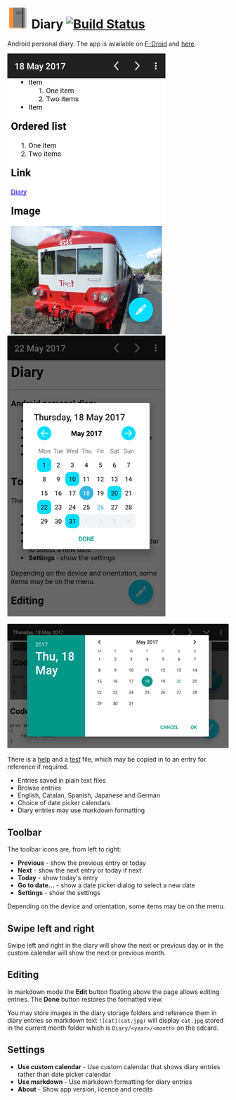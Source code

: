 # ![Logo](src/main/res/drawable-mdpi/ic_launcher.png) Diary [![Build Status](https://travis-ci.org/billthefarmer/diary.svg?branch=master)](https://travis-ci.org/billthefarmer/diary)

Android personal diary. The app is available on [F-Droid](https://f-droid.org/repository/browse/?fdid=org.billthefarmer.diary)
and [here](https://github.com/billthefarmer/diary/releases).

![Diary](https://github.com/billthefarmer/billthefarmer.github.io/raw/master/images/diary/Diary-phone.png) ![Calendar](https://github.com/billthefarmer/billthefarmer.github.io/raw/master/images/diary/Calendar-phone.png)

![Calendar](https://github.com/billthefarmer/billthefarmer.github.io/raw/master/images/diary/Calendar-landscape.png)

There is a
[help](https://github.com/billthefarmer/diary/blob/master/data/help.md)
and a
[test](https://github.com/billthefarmer/diary/blob/master/data/test.md)
file, which may be copied in to an entry for reference if required.

* Entries saved in plain text files
* Browse entries
* English, Catalan, Spanish, Japanese and German
* Choice of date picker calendars
* Diary entries may use markdown formatting

## Toolbar
The toolbar icons are, from left to right:

* **Previous** - show the previous entry or today
* **Next** - show the next entry or today if next
* **Today** - show today's entry
* **Go to date…** - show a date picker dialog to select a new date
* **Settings** - show the settings

Depending on the device and orientation, some items may be on the
menu.

## Swipe left and right
Swipe left and right in the diary will show the next or previous day
or in the custom calendar will show the next or previous month.

## Editing
In markdown mode the **Edit** button floating above the page allows
editing entries. The **Done** button restores the formatted view.

You may store images in the diary storage folders and reference them
in diary entries so markdown text `![cat](cat.jpg)` will display
`cat.jpg` stored in the current month folder which is
`Diary/<year>/<month>` on the sdcard.

## Settings
* **Use custom calendar** - Use custom calendar that shows diary
  entries rather than date picker calendar
* **Use markdown** - Use markdown formatting for diary entries
* **About** - Show app version, licence and credits
